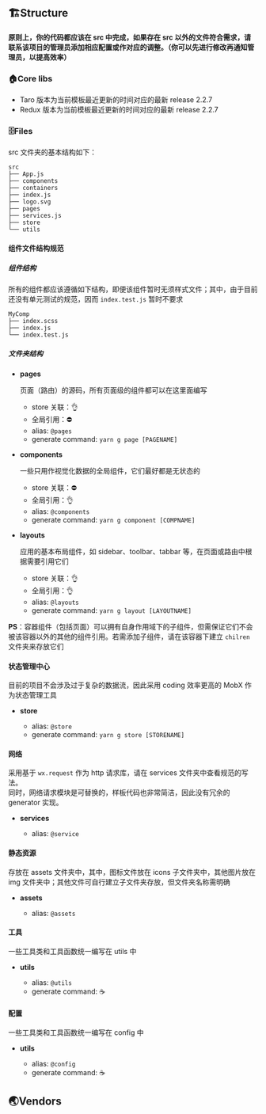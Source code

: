 
<!--
 * @Author: liuYang
 * @description: 请填写描述信息
 * @path: 引入路径
 * @Date: 2020-06-15 10:17:14
 * @LastEditors: liuYang
 * @LastEditTime: 2020-06-15 16:10:10
 * @mustParam: 必传参数
 * @optionalParam: 选传参数
 * @emitFunction: 函数
--> 
## 🏗Structure

**原则上，你的代码都应该在 src 中完成，如果存在 src 以外的文件符合需求，请联系该项目的管理员添加相应配置或作对应的调整。（你可以先进行修改再通知管理员，以提高效率）**

### 🏠Core libs

- Taro
  版本为当前模板最近更新的时间对应的最新 release 2.2.7
- Redux
  版本为当前模板最近更新的时间对应的最新 release 2.2.7

### 🗄Files

src 文件夹的基本结构如下：

```
src
├── App.js
├── components
├── containers
├── index.js
├── logo.svg
├── pages
├── services.js
├── store
└── utils
```

#### 组件文件结构规范

##### 组件结构

所有的组件都应该遵循如下结构，即便该组件暂时无须样式文件；其中，由于目前还没有单元测试的规范，因而 `index.test.js` 暂时不要求
```
MyComp
├── index.scss
├── index.js
└── index.test.js
```

##### 文件夹结构

- **pages**

  页面（路由）的源码，所有页面级的组件都可以在这里面编写
  - store 关联：👌
  - 全局引用：⛔
  - alias: `@pages`
  - generate command: `yarn g page [PAGENAME]`

- **components**

  一些只用作视觉化数据的全局组件，它们最好都是无状态的

  - store 关联：⛔
  - 全局引用：👌
  - alias: `@components`
  - generate command: `yarn g component [COMPNAME]`

- **layouts**

  应用的基本布局组件，如 sidebar、toolbar、tabbar 等，在页面或路由中根据需要引用它们

  - store 关联：👌
  - 全局引用：👌
  - alias: `@layouts`
  - generate command: `yarn g layout [LAYOUTNAME]`

**PS**：容器组件（包括页面）可以拥有自身作用域下的子组件，但需保证它们不会被该容器以外的其他的组件引用。若需添加子组件，请在该容器下建立 `chilren` 文件夹来存放它们

#### 状态管理中心

目前的项目不会涉及过于复杂的数据流，因此采用 coding 效率更高的 MobX 作为状态管理工具

- **store**

  - alias: `@store`
  - generate command: `yarn g store [STORENAME]`

#### 网络

采用基于 `wx.request` 作为 http 请求库，请在 services 文件夹中查看规范的写法。  
同时，网络请求模块是可替换的，样板代码也非常简洁，因此没有冗余的 generator 实现。

- **services**

  - alias: `@service`

#### 静态资源

存放在 assets 文件夹中，其中，图标文件放在 icons 子文件夹中，其他图片放在 img 文件夹中；其他文件可自行建立子文件夹存放，但文件夹名称需明确

- **assets**

  - alias: `@assets`

#### 工具

一些工具类和工具函数统一编写在 utils 中

- **utils**

  - alias: `@utils`
  - generate command: ☕

#### 配置

一些工具类和工具函数统一编写在 config 中

- **utils**

  - alias: `@config`
  - generate command: ☕

## 🌏Vendors